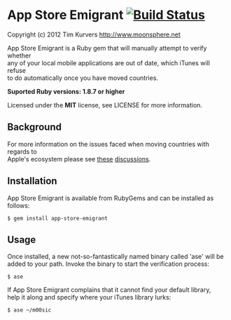 
App Store Emigrant [![Build Status](https://secure.travis-ci.org/timkurvers/app-store-emigrant.png?branch=master)](http://travis-ci.org/timkurvers/app-store-emigrant)
==================

Copyright (c) 2012 Tim Kurvers <http://www.moonsphere.net>

App Store Emigrant is a Ruby gem that will manually attempt to verify whether  
any of your local mobile applications are out of date, which iTunes will refuse  
to do automatically once you have moved countries.

**Suported Ruby versions: 1.8.7 or higher**

Licensed under the **MIT** license, see LICENSE for more information.

Background
----------

For more information on the issues faced when moving countries with regards to  
Apple's ecosystem please see [these](https://discussions.apple.com/thread/2443094) [discussions](https://discussions.apple.com/message/16273593).


Installation
------------

App Store Emigrant is available from RubyGems and can be installed as follows:

    $ gem install app-store-emigrant


Usage
-----

Once installed, a new not-so-fantastically named binary called 'ase' will be  
added to your path. Invoke the binary to start the verification process:

    $ ase
   
If App Store Emigrant complains that it cannot find your default library,  
help it along and specify where your iTunes library lurks:

    $ ase ~/m00sic
